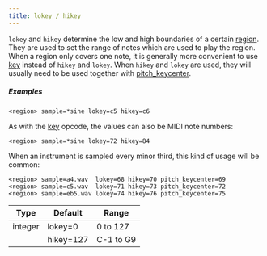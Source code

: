 ```yaml
---
title: lokey / hikey
---
```

`lokey` and `hikey` determine the low and high boundaries of a certain
[region](/headers/region). They are used to set the range of notes which are
used to play the region. When a region only covers one note, it is generally
more convenient to use [key](key) instead of `hikey` and `lokey`. When `hikey`
and `lokey` are used, they will usually need to be used together with
[pitch_keycenter](pitch_keycenter).

##### Examples

```
<region> sample=*sine lokey=c5 hikey=c6
```

As with the [key](key) opcode, the values can also be MIDI note numbers:

```
<region> sample=*sine lokey=72 hikey=84
```

When an instrument is sampled every minor third, this kind of usage will be common:

```
<region> sample=a4.wav  lokey=68 hikey=70 pitch_keycenter=69
<region> sample=c5.wav  lokey=71 hikey=73 pitch_keycenter=72
<region> sample=eb5.wav lokey=74 hikey=76 pitch_keycenter=75
```

| Type    | Default   | Range     |
| ---     | ---       | ---       |
| integer | lokey=0   | 0 to 127  |
|         | hikey=127 | C-1 to G9 |
